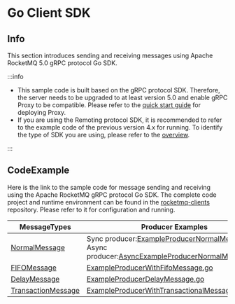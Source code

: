 # Go Client SDK

## Info

This section introduces sending and receiving messages using Apache RocketMQ 5.0 gRPC protocol Go SDK.

:::info

- This sample code is built based on the gRPC protocol SDK. Therefore, the server needs to be upgraded to at least version 5.0 and enable gRPC Proxy to be compatible. Please refer to the [quick start guide](../02-quickStart/01quickstart.md) for deploying Proxy.
- If you are using the Remoting protocol SDK, it is recommended to refer to the example code of the previous version 4.x for running. To identify the type of SDK you are using, please refer to the [overview](./01overview.md).


:::

## CodeExample
Here is the link to the sample code for message sending and receiving using the Apache RocketMQ gRPC protocol Go SDK. The complete code project and runtime environment can be found in the [rocketmq-clients](https://github.com/apache/rocketmq-clients) repository. Please refer to it for configuration and running.

|**MessageTypes**|**Producer Examples**|**SimpleConsumer Examples**|
|-----------|--------------|--------------------------|
| [NormalMessage](../04-featureBehavior/01normalmessage.md)    |Sync producer:[ExampleProducerNormalMessage.go](https://github.com/apache/rocketmq-clients/blob/rocketmq-client-golang-5.0.0/golang/example/producer/normal/main.go) <br/>Async producer:[AsyncExampleProducerNormalMessage.go](https://github.com/apache/rocketmq-clients/blob/rocketmq-client-golang-5.0.0/golang/example/producer/async/main.go)   | [ExampleSimpleConsumer.go](https://github.com/apache/rocketmq-clients/blob/rocketmq-client-golang-5.0.0/golang/example/consumer/simple_consumer/main.go) |
| [FIFOMessage](../04-featureBehavior/03fifomessage.md)    | [ExampleProducerWithFifoMessage.go](https://github.com/apache/rocketmq-clients/blob/rocketmq-client-golang-5.0.0/golang/example/producer/fifo/main.go)                                                                                                                                                                                                                                                                                     | [ExampleSimpleConsumer.go](https://github.com/apache/rocketmq-clients/blob/rocketmq-client-golang-5.0.0/golang/example/consumer/simple_consumer/main.go) |
| [DelayMessage](../04-featureBehavior/02delaymessage.md) | [ExampleProducerDelayMessage.go](https://github.com/apache/rocketmq-clients/blob/rocketmq-client-golang-5.0.0/golang/example/producer/delay/main.go)                                                                                                                                                                                                                                                                                       | [ExampleSimpleConsumer.go](https://github.com/apache/rocketmq-clients/blob/rocketmq-client-golang-5.0.0/golang/example/consumer/simple_consumer/main.go) |
| [TransactionMessage](../04-featureBehavior/04transactionmessage.md)    | [ExampleProducerWithTransactionalMessage.go](https://github.com/apache/rocketmq-clients/blob/rocketmq-client-golang-5.0.0/golang/example/producer/transaction/main.go)                                                                                                                                                                                                                                                                     | [ExampleSimpleConsumer.go](https://github.com/apache/rocketmq-clients/blob/rocketmq-client-golang-5.0.0/golang/example/consumer/simple_consumer/main.go) |